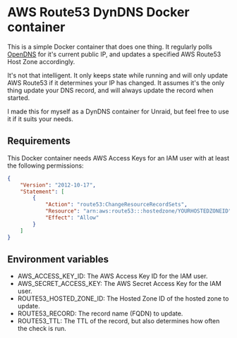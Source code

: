 # AWS Route53 DynDNS Docker container

This is a simple Docker container that does one thing. It regularly polls [OpenDNS](https://diagnostic.opendns.com/myip) for it's current public IP, and updates a specified AWS Route53 Host Zone accordingly.

It's not that intelligent. It only keeps state while running and will only update AWS Route53 if it determines your IP has changed. It assumes it's the only thing update your DNS record, and will always update the record when started.

I made this for myself as a DynDNS container for Unraid, but feel free to use it if it suits your needs.

## Requirements

This Docker container needs AWS Access Keys for an IAM user with at least the following permissions:

```json
{
    "Version": "2012-10-17",
    "Statement": [
        {
            "Action": "route53:ChangeResourceRecordSets",
            "Resource": "arn:aws:route53:::hostedzone/YOURHOSTEDZONEID",
            "Effect": "Allow"
        }
    ]
}
```

## Environment variables

- AWS_ACCESS_KEY_ID: The AWS Access Key ID for the IAM user.
- AWS_SECRET_ACCESS_KEY: The AWS Secret Access Key for the IAM user.
- ROUTE53_HOSTED_ZONE_ID: The Hosted Zone ID of the hosted zone to update.
- ROUTE53_RECORD: The record name (FQDN) to update.
- ROUTE53_TTL: The TTL of the record, but also determines how often the check is run.
